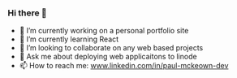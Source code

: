 ### Hi there 👋


- 🔭 I’m currently working on a personal portfolio site
- 🌱 I’m currently learning React
- 👯 I’m looking to collaborate on any web based projects
- 💬 Ask me about deploying web applicaitons to linode
- 📫 How to reach me: www.linkedin.com/in/paul-mckeown-dev

